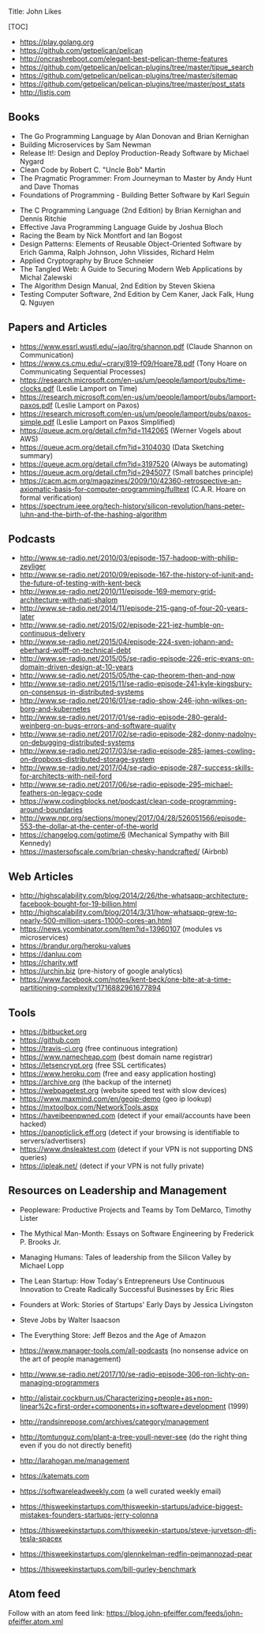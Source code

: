 Title: John Likes

[TOC]

+ <https://play.golang.org>
+ <https://github.com/getpelican/pelican>
+ <http://oncrashreboot.com/elegant-best-pelican-theme-features>
+ <https://github.com/getpelican/pelican-plugins/tree/master/tipue_search>
+ <https://github.com/getpelican/pelican-plugins/tree/master/sitemap>
+ <https://github.com/getpelican/pelican-plugins/tree/master/post_stats>
+ <http://listjs.com>

## Books

+ The Go Programming Language by Alan Donovan and Brian Kernighan
+ Building Microservices by Sam Newman
+ Release It!: Design and Deploy Production-Ready Software by Michael Nygard
+ Clean Code by Robert C. "Uncle Bob" Martin
+ The Pragmatic Programmer: From Journeyman to Master by Andy Hunt and Dave Thomas
+ Foundations of Programming - Building Better Software by Karl Seguin
- The C Programming Language (2nd Edition) by Brian Kernighan and Dennis Ritchie
- Effective Java Programming Language Guide by Joshua Bloch
- Racing the Beam by Nick Montfort and Ian Bogost
- Design Patterns: Elements of Reusable Object-Oriented Software by Erich Gamma, Ralph Johnson, John Vlissides, Richard Helm
- Applied Cryptography by Bruce Schneier
- The Tangled Web: A Guide to Securing Modern Web Applications by Michal Zalewski
- The Algorithm Design Manual, 2nd Edition by Steven Skiena
- Testing Computer Software, 2nd Edition by Cem Kaner, Jack Falk, Hung Q. Nguyen

## Papers and Articles

- <https://www.essrl.wustl.edu/~jao/itrg/shannon.pdf> (Claude Shannon on Communication)
- <https://www.cs.cmu.edu/~crary/819-f09/Hoare78.pdf> (Tony Hoare on Communicating Sequential Processes)
- <https://research.microsoft.com/en-us/um/people/lamport/pubs/time-clocks.pdf> (Leslie Lamport on Time)
- <https://research.microsoft.com/en-us/um/people/lamport/pubs/lamport-paxos.pdf> (Leslie Lamport on Paxos)
- <https://research.microsoft.com/en-us/um/people/lamport/pubs/paxos-simple.pdf> (Leslie Lamport on Paxos Simplified)
- <https://queue.acm.org/detail.cfm?id=1142065> (Werner Vogels about AWS)
- <https://queue.acm.org/detail.cfm?id=3104030> (Data Sketching summary)
- <https://queue.acm.org/detail.cfm?id=3197520> (Always be automating)
- <https://queue.acm.org/detail.cfm?id=2945077> (Small batches principle)
- <https://cacm.acm.org/magazines/2009/10/42360-retrospective-an-axiomatic-basis-for-computer-programming/fulltext> (C.A.R. Hoare on formal verification)
- <https://spectrum.ieee.org/tech-history/silicon-revolution/hans-peter-luhn-and-the-birth-of-the-hashing-algorithm>

## Podcasts

- <http://www.se-radio.net/2010/03/episode-157-hadoop-with-philip-zeyliger>
- <http://www.se-radio.net/2010/09/episode-167-the-history-of-junit-and-the-future-of-testing-with-kent-beck>
- <http://www.se-radio.net/2010/11/episode-169-memory-grid-architecture-with-nati-shalom>
- <http://www.se-radio.net/2014/11/episode-215-gang-of-four-20-years-later>
- <http://www.se-radio.net/2015/02/episode-221-jez-humble-on-continuous-delivery>
- <http://www.se-radio.net/2015/04/episode-224-sven-johann-and-eberhard-wolff-on-technical-debt>
- <http://www.se-radio.net/2015/05/se-radio-episode-226-eric-evans-on-domain-driven-design-at-10-years>
- <http://www.se-radio.net/2015/05/the-cap-theorem-then-and-now>
- <http://www.se-radio.net/2015/11/se-radio-episode-241-kyle-kingsbury-on-consensus-in-distributed-systems>
- <http://www.se-radio.net/2016/01/se-radio-show-246-john-wilkes-on-borg-and-kubernetes>
- <http://www.se-radio.net/2017/01/se-radio-episode-280-gerald-weinberg-on-bugs-errors-and-software-quality>
- <http://www.se-radio.net/2017/02/se-radio-episode-282-donny-nadolny-on-debugging-distributed-systems>
- <http://www.se-radio.net/2017/03/se-radio-episode-285-james-cowling-on-dropboxs-distributed-storage-system>
- <http://www.se-radio.net/2017/04/se-radio-episode-287-success-skills-for-architects-with-neil-ford>
- <http://www.se-radio.net/2017/06/se-radio-episode-295-michael-feathers-on-legacy-code>
- <https://www.codingblocks.net/podcast/clean-code-programming-around-boundaries>
- <http://www.npr.org/sections/money/2017/04/28/526051566/episode-553-the-dollar-at-the-center-of-the-world>
- <https://changelog.com/gotime/6> (Mechanical Sympathy with Bill Kennedy)
- <https://mastersofscale.com/brian-chesky-handcrafted/> (Airbnb)

## Web Articles

- <http://highscalability.com/blog/2014/2/26/the-whatsapp-architecture-facebook-bought-for-19-billion.html>
- <http://highscalability.com/blog/2014/3/31/how-whatsapp-grew-to-nearly-500-million-users-11000-cores-an.html>
- <https://news.ycombinator.com/item?id=13960107> (modules vs microservices)
- <https://brandur.org/heroku-values>
- <https://danluu.com>
- <https://charity.wtf>
- <https://urchin.biz> (pre-history of google analytics)
- <https://www.facebook.com/notes/kent-beck/one-bite-at-a-time-partitioning-complexity/1716882961677894>

## Tools

- <https://bitbucket.org>
- <https://github.com>
- <https://travis-ci.org> (free continuous integration)
- <https://www.namecheap.com> (best domain name registrar)
- <https://letsencrypt.org> (free SSL certificates)
- <https://www.heroku.com> (free and easy application hosting)
- <https://archive.org> (the backup of the internet)
- <https://webpagetest.org> (website speed test with slow devices)
- <https://www.maxmind.com/en/geoip-demo> (geo ip lookup)
- <https://mxtoolbox.com/NetworkTools.aspx>
- <https://haveibeenpwned.com> (detect if your email/accounts have been hacked)
- <https://panopticlick.eff.org> (detect if your browsing is identifiable to servers/advertisers)
- <https://www.dnsleaktest.com> (detect if your VPN is not supporting DNS queries)
- <https://ipleak.net/> (detect if your VPN is not fully private)

## Resources on Leadership and Management

- Peopleware: Productive Projects and Teams by Tom DeMarco, Timothy Lister
- The Mythical Man-Month: Essays on Software Engineering by Frederick P. Brooks Jr.
- Managing Humans: Tales of leadership from the Silicon Valley by Michael Lopp
- The Lean Startup: How Today's Entrepreneurs Use Continuous Innovation to Create Radically Successful Businesses by Eric Ries
- Founders at Work: Stories of Startups' Early Days by Jessica Livingston
- Steve Jobs by Walter Isaacson
- The Everything Store: Jeff Bezos and the Age of Amazon

- <https://www.manager-tools.com/all-podcasts> (no nonsense advice on the art of people management)
- <http://www.se-radio.net/2017/10/se-radio-episode-306-ron-lichty-on-managing-programmers>
- <http://alistair.cockburn.us/Characterizing+people+as+non-linear%2c+first-order+components+in+software+development> (1999)
- <http://randsinrepose.com/archives/category/management>
- <http://tomtunguz.com/plant-a-tree-youll-never-see> (do the right thing even if you do not directly benefit)
- <http://larahogan.me/management>
- <https://katemats.com>
- <https://softwareleadweekly.com> (a well curated weekly email)

- <https://thisweekinstartups.com/thisweekin-startups/advice-biggest-mistakes-founders-startups-jerry-colonna>
- <https://thisweekinstartups.com/thisweekin-startups/steve-jurvetson-dfj-tesla-spacex>
- <https://thisweekinstartups.com/glennkelman-redfin-pejmannozad-pear>
- <https://thisweekinstartups.com/bill-gurley-benchmark>

## Atom feed

Follow with an atom feed link: <https://blog.john-pfeiffer.com/feeds/john-pfeiffer.atom.xml>

